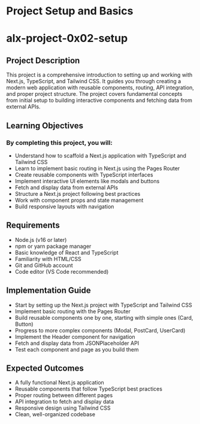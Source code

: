 # Project Setup and Basics
# alx-project-0x02-setup
##  Project Description
This project is a comprehensive introduction to setting up and working with Next.js, 
TypeScript, and Tailwind CSS. It guides you through creating a modern web 
application with reusable components, routing, API integration, and proper 
project structure. The project covers fundamental concepts from initial 
setup to building interactive components and fetching data from external APIs.

## Learning Objectives
### By completing this project, you will:

* Understand how to scaffold a Next.js application with TypeScript and Tailwind CSS
* Learn to implement basic routing in Next.js using the Pages Router
* Create reusable components with TypeScript interfaces
* Implement interactive UI elements like modals and buttons
* Fetch and display data from external APIs
* Structure a Next.js project following best practices
* Work with component props and state management
* Build responsive layouts with navigation

## Requirements
* Node.js (v16 or later)
* npm or yarn package manager
* Basic knowledge of React and TypeScript
* Familiarity with HTML/CSS
* Git and GitHub account
* Code editor (VS Code recommended)

## Implementation Guide
* Start by setting up the Next.js project with TypeScript and Tailwind CSS
* Implement basic routing with the Pages Router
* Build reusable components one by one, starting with simple ones (Card, Button)
* Progress to more complex components (Modal, PostCard, UserCard)
* Implement the Header component for navigation
* Fetch and display data from JSONPlaceholder API
* Test each component and page as you build them

## Expected Outcomes
* A fully functional Next.js application
* Reusable components that follow TypeScript best practices
* Proper routing between different pages
* API integration to fetch and display data
* Responsive design using Tailwind CSS
* Clean, well-organized codebase

